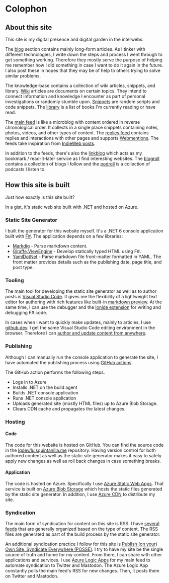 # Colophon

## About this site

This site is my digital presence and digital garden in the interwebs.

The [blog](/posts/1/) section contains mainly long-form articles. As I tinker with different technologies, I write down the steps and process I went through to get something working. Therefore they mostly serve the purpose of helping me remember how I did something in case I want to do it again in the future. I also post these in hopes that they may be of help to others trying to solve similar problems.

The knowledge-base contains a collection of wiki articles, snippets, and library. [Wiki](/wiki) articles are documents on certain topics. They intend to connect information and knowledge I encounter as part of personal investigations or randomly stumble upon. [Snippets](/snippets) are random scripts and code snippets. The [library](/library) is a list of books I'm currently reading or have read. 

The [main feed](/feed) is like a microblog with content ordered in reverse chronological order. It collects in a single place snippets containing notes, photos, videos, and other types of content. The [replies feed](/feed/responses.html) contains replies and interactions with other pages and supports [Webmentions](https://www.w3.org/TR/webmention/). The feeds take inspiration from [IndieWeb posts](https://indieweb.org/posts).

In addition to the feeds, there's also the [linkblog](/feed/linkblog) which acts as my bookmark / read-it-later service as I find interesting websites. The [blogroll](/blogroll) contains a collection of blogs I follow and the [podroll](/podroll) is a collection of podcasts I listen to. 

## How this site is built

Just how exactly is this site built?

In a gist, it's static web site built with .NET and hosted on Azure.

### Static Site Generator

I built the generator for this website myself. It's a .NET 6 console application built with [F#](https://dotnet.microsoft.com/languages/fsharp). The application depends on a few libraries:

- [Markdig](https://www.nuget.org/packages/Markdig/) - Parse markdown content.
- [Giraffe.ViewEngine](https://www.nuget.org/packages/Giraffe.ViewEngine/) - Develop statically typed HTML using F#.
- [YamlDotNet](https://www.nuget.org/packages/YamlDotNet/) - Parse markdown file front-matter formatted in YAML. The front matter provides details such as the publishing date, page title, and post type.

### Tooling

The main tool for developing the static site generator as well as to author posts is [Visual Studio Code](https://code.visualstudio.com/). It gives me the flexibility of a lightweight text editor for authoring with rich features like built-in [markdown preview](https://code.visualstudio.com/Docs/languages/markdown). At the same time, I can use the debugger and the [Ionide extension](https://ionide.io/Editors/Code/overview.html) for writing and debugging F# code.

In cases when I want to quickly make updates, mainly to articles, I use [github.dev](https://github.com/github/dev). I get the same Visual Studio Code editing environment in the browser. Therefore I can [author and update content from anywhere](/feed/surface-duo-blogging-github-dev/).

### Publishing

Although I can manually run the console application to generate the site, I have automated the publishing process using [GitHub actions](https://github.com/features/actions).

The GitHub action performs the following steps.

- Logs in to Azure
- Installs .NET on the build agent
- Builds .NET console application
- Runs .NET console application
- Uploads generated site (mostly HTML files) up to Azure Blob Storage.
- Clears CDN cache and propagates the latest changes.

### Hosting

#### Code

The code for this website is hosted on GitHub. You can find the source code in the [lqdev/luisquintanilla.me](https://github.com/lqdev/luisquintanilla.me) repository. Having version control for both authored content as well as the static site generator makes it easy to safely apply new changes as well as roll back changes in case something breaks.

#### Application

The code is hosted on Azure. Specifically I use [Azure Static Web Apps](https://azure.microsoft.com/services/app-service/static/). That service is built on [Azure Blob Storage](https://azure.microsoft.com/services/storage/blobs/) which hosts the static files generated by the static site generator. In addition, I use [Azure CDN](https://azure.microsoft.com/services/cdn/) to distribute my site.

### Syndication

The main form of syndication for content on this site is RSS. I have [several feeds](/subscribe) that are generally organized based on the type of content. The RSS files are generated as part of the build process by the static site generator.

An additional syndication practice I follow for this site is [Publish (on your) Own Site, Syndicate Everywhere (POSSE)](https://indieweb.org/POSSE). I try to have my site be the single source of truth and home for my content. From there, I can share with other applications and services. I use [Azure Logic Apps](https://azure.microsoft.com/services/logic-apps/) for my main feed to automate syndication to Twitter and Mastodon. The Azure Logic App constantly polls the main feed's RSS for new changes. Then, it posts them on Twitter and Mastodon.